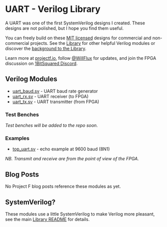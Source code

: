 # UART - Verilog Library

A UART was one of the first SystemVerilog designs I created. These designs are not polished, but I hope you find them useful.

You can freely build on these [MIT licensed](../../LICENSE) designs for commercial and non-commercial projects. See the [Library](../) for other helpful Verilog modules or discover the [background to the Library](https://projectf.io/posts/verilog-library-announcement/).

Learn more at [projectf.io](https://projectf.io/), follow [@WillFlux](https://twitter.com/WillFlux) for updates, and join the FPGA discussion on [1BitSquared Discord](https://1bitsquared.com/pages/chat).

## Verilog Modules

* [uart_baud.sv](uart_baud.sv) - UART baud rate generator
* [uart_rx.sv](uart_rx.sv) - UART receiver (to FPGA)
* [uart_tx.sv](uart_tx.sv) - UART transmitter (from FPGA)

### Test Benches

_Test benches will be added to the repo soon._

### Examples

* [top_uart.sv](examples/top_uart.sv) - echo example at 9600 baud (8N1)

_NB. Transmit and receive are from the point of view of the FPGA._

## Blog Posts

No Project F blog posts reference these modules as yet.

## SystemVerilog?

These modules use a little SystemVerilog to make Verilog more pleasant, see the main [Library README](../README.md#systemverilog) for details.
